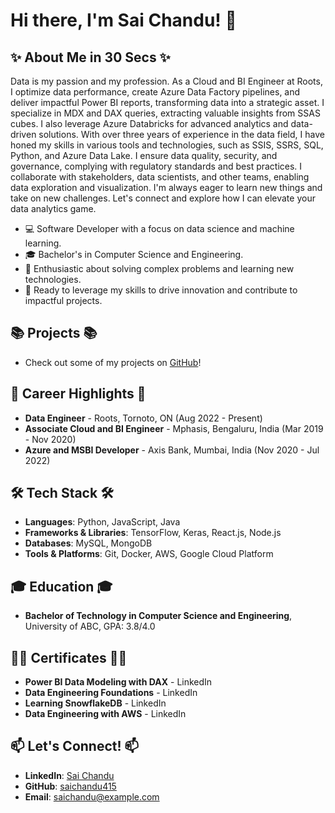 # Hi there, I'm Sai Chandu! 👋

## **✨ About Me in 30 Secs ✨**

Data is my passion and my profession. As a Cloud and BI Engineer at Roots, I optimize data performance, create Azure Data Factory pipelines, and deliver impactful Power BI reports, transforming data into a strategic asset. I specialize in MDX and DAX queries, extracting valuable insights from SSAS cubes. I also leverage Azure Databricks for advanced analytics and data-driven solutions. With over three years of experience in the data field, I have honed my skills in various tools and technologies, such as SSIS, SSRS, SQL, Python, and Azure Data Lake. I ensure data quality, security, and governance, complying with regulatory standards and best practices. I collaborate with stakeholders, data scientists, and other teams, enabling data exploration and visualization. I'm always eager to learn new things and take on new challenges. Let's connect and explore how I can elevate your data analytics game.

- 💻 Software Developer with a focus on data science and machine learning.
- 🎓 Bachelor's in Computer Science and Engineering.
- 🌟 Enthusiastic about solving complex problems and learning new technologies.
- 🚀 Ready to leverage my skills to drive innovation and contribute to impactful projects.

## **📚 Projects 📚**
- Check out some of my projects on [GitHub](https://github.com/saichandu415)!

## **💼 Career Highlights 💼**
- **Data Engineer** - Roots, Tornoto, ON (Aug 2022 - Present)
- **Associate Cloud and BI Engineer** - Mphasis, Bengaluru, India (Mar 2019 - Nov 2020)
- **Azure and MSBI Developer** - Axis Bank, Mumbai, India (Nov 2020 - Jul 2022)

## **🛠️ Tech Stack 🛠️**
- **Languages**: Python, JavaScript, Java
- **Frameworks & Libraries**: TensorFlow, Keras, React.js, Node.js
- **Databases**: MySQL, MongoDB
- **Tools & Platforms**: Git, Docker, AWS, Google Cloud Platform

## **🎓 Education 🎓**
- **Bachelor of Technology in Computer Science and Engineering**, University of ABC, GPA: 3.8/4.0

## **👨‍💼 Certificates 👨‍💼**
- **Power BI Data Modeling with DAX** - LinkedIn 
- **Data Engineering Foundations** - LinkedIn
- **Learning SnowflakeDB** - LinkedIn
- **Data Engineering with AWS** - LinkedIn

## **📫 Let's Connect! 📫**
- **LinkedIn**: [Sai Chandu](https://www.linkedin.com/in/saichandu415)
- **GitHub**: [saichandu415](https://github.com/saichandu415)
- **Email**: saichandu@example.com

